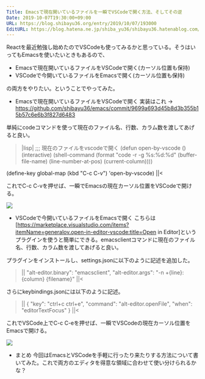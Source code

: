 ```yaml
---
Title: Emacsで現在開いているファイルを一瞬でVSCodeで開く方法、そしてその逆
Date: 2019-10-07T19:30:00+09:00
URL: https://blog.shibayu36.org/entry/2019/10/07/193000
EditURL: https://blog.hatena.ne.jp/shiba_yu36/shibayu36.hatenablog.com/atom/entry/26006613445229540
---
```


Reactを最近勉強し始めたのでVSCodeも使ってみるかと思っている。そうはいってもEmacsを使いたいときもあるので、

- Emacsで現在開いているファイルをVSCodeで開く(カーソル位置も保持)
- VSCodeで今開いているファイルをEmacsで開く(カーソル位置も保持)

の両方をやりたい。ということでやってみた。

* Emacsで現在開いているファイルをVSCodeで開く
実装はこれ -> https://github.com/shibayu36/emacs/commit/9699a693d45b8d3b355b15b57c6e6b3f827d6483

単純にcodeコマンドを使って現在のファイル名、行数、カラム数を渡してあげると良い。

>|lisp|
;;; 現在のファイルをvscodeで開く
(defun open-by-vscode ()
  (interactive)
  (shell-command
   (format "code -r -g %s:%d:%d"
           (buffer-file-name)
           (line-number-at-pos)
           (current-column))))

(define-key global-map (kbd "C-c C-v") 'open-by-vscode)
||<

これでC-c C-vを押せば、一瞬でEmacsの現在カーソル位置をVSCodeで開ける。

<span itemtype="http://schema.org/Photograph" itemscope="itemscope"><img class="magnifiable" src="https://lh3.googleusercontent.com/-vOOL_C8vQa0/XZiidwcPLSI/AAAAAAADIJ8/Zb-Aim1NvDUvbAQqjtzYelFP27o9ctZSwCE0YBhgL/s1200/Untitled.2019-10-05%2B10_26_06%2BPM.gif" itemprop="image"></span>


* VSCodeで今開いているファイルをEmacsで開く
こちらは[https://marketplace.visualstudio.com/items?itemName=generalov.open-in-editor-vscode:title=Open in Editor]というプラグインを使うと簡単にできる。emacsclientコマンドに現在のファイル名、行数、カラム数を渡してあげると良い。

プラグインをインストールし、settings.jsonに以下のように記述を追加した。

>||
  "alt-editor.binary": "emacsclient",
  "alt-editor.args": "-n +{line}:{column} {filename}"
||<

さらにkeybindings.jsonには以下のように記述。
>||
    {
        "key": "ctrl+c ctrl+e",
        "command": "alt-editor.openFile",
        "when": "editorTextFocus"
    }
||<

これでVSCode上でC-c C-eを押せば、一瞬でVSCodeの現在カーソル位置をEmacsで開ける。

<span itemtype="http://schema.org/Photograph" itemscope="itemscope"><img class="magnifiable" src="https://lh3.googleusercontent.com/-p3Gcl31ZBv0/XZiipk2mROI/AAAAAAADIKE/_Jjl24ciKYUwOP1gYiNqf5T_iI9saXg9wCNcBGAsYHQ/s1200/2019-10-05%2B10-57-00%2BPM.2019-10-05%2B10_58_16%2BPM.gif" itemprop="image"></span>


* まとめ
今回はEmacsとVSCodeを手軽に行ったり来たりする方法について書いてみた。これで両方のエディタを得意な領域に合わせて使い分けられるかな？
